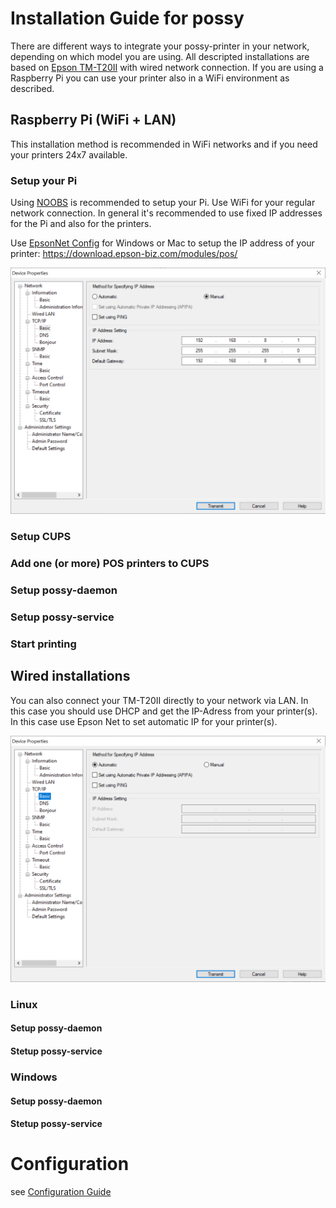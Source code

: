 # Installation Guide for possy

There are different ways to integrate your possy-printer in your network,
depending on which model you are using. All descripted installations are
based on [Epson TM-T20II](https://epson.com/For-Work/Printers/POS/TM-T20II-POS-Receipt-Printer/p/C31CD52062)
with wired network connection. If you are using a Raspberry Pi you can use your printer also in a WiFi
environment as described.

## Raspberry Pi (WiFi + LAN)
This installation method is recommended in WiFi networks and if you need your printers 24x7 available.

### Setup your Pi

Using [NOOBS](https://www.raspberrypi.org/downloads/noobs/)
is recommended to setup your Pi. Use WiFi for your regular network
connection. In general it's recommended to use fixed IP addresses for the Pi and also for the printers.

Use [EpsonNet Config](https://download.epson-biz.com/modules/pos/index.php?page=single_soft&cid=6047&scat=43&pcat=3)
for Windows or Mac to setup the IP address of your printer:
https://download.epson-biz.com/modules/pos/ 

![epson_dhcp](img/epsonNet_fixedIp.png)

### Setup CUPS

### Add one (or more) POS printers to CUPS

### Setup possy-daemon

### Setup possy-service

### Start printing

## Wired installations

You can also connect your TM-T20II directly to your network via LAN. In this case you should use DHCP and get the IP-Adress from your printer(s). In this case use Epson Net to set automatic IP for your printer(s).

![dhcp_screenshot](img/epsonNet_dhcp.png)

### Linux 

#### Setup possy-daemon

#### Stetup possy-service

### Windows 

#### Setup possy-daemon

#### Stetup possy-service



# Configuration 

see [Configuration Guide](CONFIGURATION.md)
